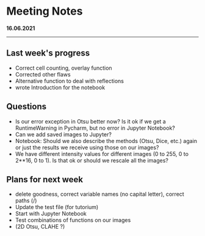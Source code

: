 # Meeting Notes
**16.06.2021**

---

## Last week's progress
- Correct cell counting, overlay function
- Corrected other flaws
- Alternative function to deal with reflections
- wrote Introduction for the notebook

## Questions
- Is our error exception in Otsu better now? 
  Is it ok if we get a RuntimeWarning in Pycharm, but no error in Jupyter Notebook?
- Can we add saved images to Jupyter?
- Notebook: Should we also describe the methods (Otsu, Dice, etc.) again 
  or just the results we receive using those on our images?
- We have different intensity values for different images (0 to 255, 0 to 2**16, 0 to 1).
  Is that ok or should we rescale all the images?

## Plans for next week
- delete goodness, correct variable names (no capital letter), correct paths (/)
- Update the test file (for tutorium) 
- Start with Jupyter Notebook
- Test combinations of functions on our images
- (2D Otsu, CLAHE ?)

